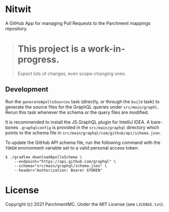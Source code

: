 Nitwit
======

A GitHub App for managing Pull Requests to the Parchment mappings repository.

> # This project is a work-in-progress.
> Expect lots of changes, even scope-changing ones.

Development
-----------

Run the `generateApolloSources` task (directly, or through the `build` task) to generate the source files for the
GraphQL queries under `src/main/graphl`. Rerun this task whenever the schema or the query files are modified.

It is recommended to install the JS GraphQL plugin for IntelliJ IDEA. A bare-bones `.graphqlconfig` is provided in the
`src/main/graphql` directory which points to the schema file in `src/main/graphql/com/github/api/schema.json`.

To update the GitHub API schema file, run the following command with the `TOKEN` environment variable set to a valid
personal access token:

```shell
$ ./gradlew downloadApolloSchema \ 
    --endpoint="https://api.github.com/graphql" \
    --schema="src/main/graphql/schema.json" \
    --header="Authorization: Bearer $TOKEN"
```

License
=======

Copyright (c) 2021 ParchmentMC. Under the MIT License (see `LICENSE.txt`). 
